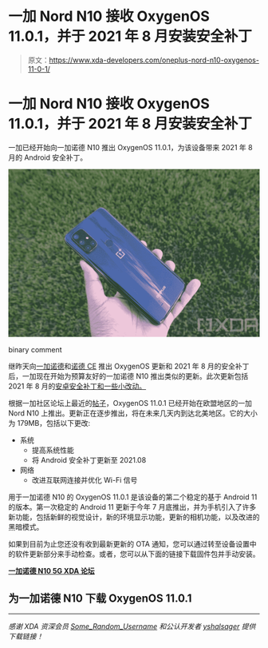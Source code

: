 # 一加 Nord N10 接收 OxygenOS 11.0.1，并于 2021 年 8 月安装安全补丁

> 原文：<https://www.xda-developers.com/oneplus-nord-n10-oxygenos-11-0-1/>

# 一加 Nord N10 接收 OxygenOS 11.0.1，并于 2021 年 8 月安装安全补丁

一加已经开始向一加诺德 N10 推出 OxygenOS 11.0.1，为该设备带来 2021 年 8 月的 Android 安全补丁。

 <picture>![OnePlus Nord N10 5G in hand with grass in the background](img/3f4f0efca9fde1119fe734353fd6e4d8.png)</picture> 

binary comment

继昨天向[一加诺德](https://www.xda-developers.com/oneplus-nord-oxygenos-11-1-5-5/)和[诺德 CE](https://www.xda-developers.com/oneplus-nord-ce-oxygenos-11-0-6-6-new-security-patches/) 推出 OxygenOS 更新和 2021 年 8 月的安全补丁后，一加现在开始为预算友好的一加诺德 N10 推出类似的更新。此次更新包括 2021 年 8 月的[安卓安全补丁和一些小改动。](https://www.xda-developers.com/august-2021-android-security-update/)

根据一加社区论坛上最近的[帖子](https://forums.oneplus.com/threads/oxygenos-11-0-1-for-the-oneplus-nord-n10-5g.1488225/)，OxygenOS 11.0.1 已经开始在欧盟地区的一加 Nord N10 上推出。更新正在逐步推出，将在未来几天内到达北美地区。它的大小为 179MB，包括以下更改:

*   系统
    *   提高系统性能
    *   将 Android 安全补丁更新至 2021.08
*   网络
    *   改进互联网连接并优化 Wi-Fi 信号

用于一加诺德 N10 的 OxygenOS 11.0.1 是该设备的第二个稳定的基于 Android 11 的版本。第一次稳定的 Android 11 更新于今年 7 月底推出，并为手机引入了许多新功能，包括新鲜的视觉设计，新的环境显示功能，更新的相机功能，以及改进的黑暗模式。

如果到目前为止您还没有收到最新更新的 OTA 通知，您可以通过转至设备设置中的软件更新部分来手动检查。或者，您可以从下面的链接下载固件包并手动安装。

**[一加诺德 N10 5G XDA 论坛](https://forum.xda-developers.com/c/oneplus-nord-n10-5g.11803/)**

## 为一加诺德 N10 下载 OxygenOS 11.0.1

* * *

*感谢 XDA 资深会员 [Some_Random_Username](https://forum.xda-developers.com/m/some_random_username.8234677/) 和公认开发者 [yshalsager](https://forum.xda-developers.com/m/yshalsager.6084385/) 提供下载链接！*